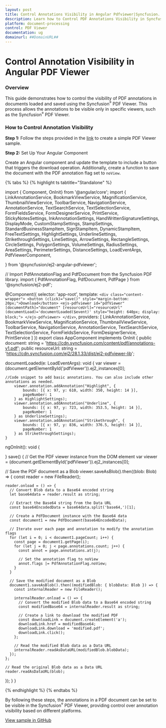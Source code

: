 ```yaml
---
layout: post
title: Control Annotations Visibility in Angular Pdfviewer|Syncfusion.
description: Learn how to Control PDF Annotations Visibility in Syncfusion Angular Pdfviewer component of Syncfusion Essential JS 2 and more.
platform: document-processing
control: PDF Viewer
documentation: ug
domainurl: ##DomainURL##
---
```


# Control Annotation Visibility in Angular PDF Viewer

### Overview

This guide demonstrates how to control the visibility of PDF annotations in documents loaded and saved using the Syncfusion<sup style="font-size:70%">&reg;</sup> PDF Viewer. This process allows the annotations to be visible only in specific viewers, such as the Syncfusion<sup style="font-size:70%">&reg;</sup> PDF Viewer.

### How to Control Annotation Visibility

**Step 1:** Follow the steps provided in the [link](https://ej2.syncfusion.com/angular/documentation/pdfviewer/getting-started/) to create a simple PDF Viewer sample.


**Step 2:**  Set Up Your Angular Component

Create an Angular component and update the template to include a button that triggers the download operation. Additionally, create a function to save the document with the PDF annotation flag set to `noView`.

{% tabs %}
{% highlight ts tabtitle="Standalone" %}

import { Component, OnInit} from '@angular/core';
import {
  LinkAnnotationService,
  BookmarkViewService,
  MagnificationService,
  ThumbnailViewService,
  ToolbarService,
  NavigationService,
  AnnotationService,
  TextSearchService,
  TextSelectionService,
  FormFieldsService,
  FormDesignerService,
  PrintService,
  StickyNotesSettings,
  InkAnnotationSettings,
  HandWrittenSignatureSettings,
  DisplayMode,
  CustomStampSettings,
  StampSettings,
  StandardBusinessStampItem,
  SignStampItem,
  DynamicStampItem,
  FreeTextSettings,
  HighlightSettings,
  UnderlineSettings,
  StrikethroughSettings,
  LineSettings,
  ArrowSettings,
  RectangleSettings,
  CircleSettings,
  PolygonSettings,
  VolumeSettings,
  RadiusSettings,
  AreaSettings,
  PerimeterSettings,
  DistanceSettings,
  LoadEventArgs,
  PdfViewerComponent,

} from '@syncfusion/ej2-angular-pdfviewer';

// Import PdfAnnotationFlag and PdfDocument from the Syncfusion PDF library.
import { PdfAnnotationFlag, PdfDocument, PdfPage } from '@syncfusion/ej2-pdf';

@Component({
  selector: 'app-root',
  template: `
    <div class="content-wrapper">
      <button (click)="save()" style="margin-bottom: 20px;">Download</button>
      <ejs-pdfviewer
        id="pdfViewer"
        [documentPath]="document"
        [resourceUrl]="resourceUrl"
        (documentLoad)='documentLoaded($event)'
        style="height: 640px; display: block;">
      </ejs-pdfviewer>
    </div>
  `,
  providers: [
    LinkAnnotationService,
    BookmarkViewService,
    MagnificationService,
    ThumbnailViewService,
    ToolbarService,
    NavigationService,
    AnnotationService,
    TextSearchService,
    TextSelectionService,
    FormFieldsService,
    FormDesignerService,
    PrintService
  ]
})
export class AppComponent implements OnInit {
  public document: string = 'https://cdn.syncfusion.com/content/pdf/annotations-v1.pdf';
  public resourceUrl: string = 'https://cdn.syncfusion.com/ej2/28.1.33/dist/ej2-pdfviewer-lib';

  documentLoaded(e: LoadEventArgs): void {
    var viewer = (<any>document.getElementById('pdfViewer')).ej2_instances[0];

    //Code snippet to add basic annotations. You can also include other annotations as needed.
        viewer.annotation.addAnnotation("Highlight", {
            bounds: [{ x: 97, y: 610, width: 350, height: 14 }],
            pageNumber: 1
        } as HighlightSettings);
        viewer.annotation.addAnnotation("Underline", {
            bounds: [{ x: 97, y: 723, width: 353.5, height: 14 }],
            pageNumber: 1
        } as UnderlineSettings);
        viewer.annotation.addAnnotation("Strikethrough", {
            bounds: [{ x: 97, y: 836, width: 376.5, height: 14 }],
            pageNumber: 1
        } as StrikethroughSettings);
    }

ngOnInit(): void {

}
save() {
  // Get the PDF viewer instance from the DOM element
  var viewer = (<any>document.getElementById('pdfViewer')).ej2_instances[0];

  // Save the PDF document as a Blob
  viewer.saveAsBlob().then((blob: Blob) => {
    const reader = new FileReader();

    reader.onload = () => {
      // Convert Blob data to a Base64 encoded string
      let base64data = reader.result as string;

      // Extract the Base64 string from the Data URL
      const base64EncodedData = base64data.split('base64,')[1];

      // Create a PdfDocument instance with the Base64 data
      const document1 = new PdfDocument(base64EncodedData);

      // Iterate over each page and annotation to modify the annotation flags
      for (let i = 0; i < document1.pageCount; i++) {
        const page = document1.getPage(i);
        for (let j = 0; j < page.annotations.count; j++) {
          const annot = page.annotations.at(j);

          // Set the annotation flag to noView
          annot.flags |= PdfAnnotationFlag.noView;
        }
      }

      // Save the modified document as a Blob
      document1.saveAsBlob().then((modifiedBlob: { blobData: Blob }) => {
        const internalReader = new FileReader();

        internalReader.onload = () => {
          // Convert the modified Blob data to a Base64 encoded string
          const modifiedBase64 = internalReader.result as string;

          // Create a link to download the modified PDF
          const downloadLink = document.createElement('a');
          downloadLink.href = modifiedBase64;
          downloadLink.download = 'modified.pdf';
          downloadLink.click();
        };

        // Read the modified Blob data as a Data URL
        internalReader.readAsDataURL(modifiedBlob.blobData);
      });
    };

    // Read the original Blob data as a Data URL
    reader.readAsDataURL(blob);
  });
}
}

{% endhighlight %}
{% endtabs %}

By following these steps, the annotations in a PDF document can be set to be visible in the Syncfusion<sup style="font-size:70%">&reg;</sup> PDF Viewer, providing control over annotation visibility based on different platforms.

[View sample in GitHub](https://github.com/SyncfusionExamples/angular-pdf-viewer-examples/tree/master/How%20to)